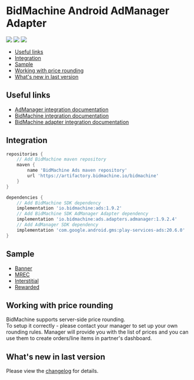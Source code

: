# BidMachine Android AdManager Adapter

[<img src="https://img.shields.io/badge/SDK%20Version-1.9.2-brightgreen">](https://github.com/bidmachine/BidMachine-Android-SDK)
[<img src="https://img.shields.io/badge/Adapter%20Version-1.9.2.4-green">](https://artifactory.bidmachine.io/bidmachine/io/bidmachine/ads.adapters.admanager/1.9.2.4/)
[<img src="https://img.shields.io/badge/AdManager%20Version-20.6.0-blue">](https://developers.google.com/ad-manager/mobile-ads-sdk/android/quick-start)

* [Useful links](#useful-links)
* [Integration](#integration)
* [Sample](#sample)
* [Working with price rounding](#working-with-price-rounding)
* [What's new in last version](#whats-new-in-last-version)

## Useful links
* [AdManager integration documentation](https://developers.google.com/ad-manager/mobile-ads-sdk/android/quick-start)
* [BidMachine integration documentation](https://docs.bidmachine.io/docs/in-house-mediation)
* [BidMachine adapter integration documentation](https://docs.bidmachine.io/docs/google-ad-manager)

## Integration
```gradle
repositories {
    // Add BidMachine maven repository
    maven {
        name 'BidMachine Ads maven repository'
        url 'https://artifactory.bidmachine.io/bidmachine'
    }
}

dependencies {
    // Add BidMachine SDK dependency
    implementation 'io.bidmachine:ads:1.9.2'
    // Add BidMachine SDK AdManager Adapter dependency
    implementation 'io.bidmachine:ads.adapters.admanager:1.9.2.4'
    // Add AdManager SDK dependency
    implementation 'com.google.android.gms:play-services-ads:20.6.0'
}
```

## Sample
* [Banner](example_pre_bid/src/main/java/io/bidmachine/example/MainActivity.java#L129)
* [MREC](example_pre_bid/src/main/java/io/bidmachine/example/MainActivity.java#L252)
* [Interstitial](example_pre_bid/src/main/java/io/bidmachine/example/MainActivity.java#L375)
* [Rewarded](example_pre_bid/src/main/java/io/bidmachine/example/MainActivity.java#L489)

## Working with price rounding
BidMachine supports server-side price rounding.<br>
To setup it correctly - please contact your manager to set up your own rounding rules. Manager will provide you with the list of prices and you can use them to create orders/line items in partner's dashboard.<br>

## What's new in last version
Please view the [changelog](CHANGELOG.md) for details.
